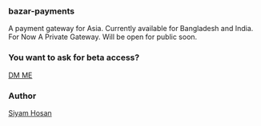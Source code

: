 ### bazar-payments

A payment gateway for Asia. Currently available for Bangladesh and India. 
For Now A Private Gateway. Will be open for public soon.

### You want to ask for beta access?
[DM ME](https://discord.com/users/1087029915393736827)

### Author
[Siyam Hosan](https://github.com/siyamhosan) 